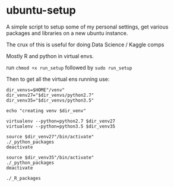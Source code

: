 # ubuntu-setup

A simple script to setup some of my personal settings, get various packages and libraries on a new ubuntu instance.

The crux of this is useful for doing Data Science / Kaggle comps

Mostly R and python in virtual envs.

run `chmod +x run_setup` followed by `sudo run_setup`

Then to get all the virtual ens running use:

```shell
dir_venvs=$HOME"/venv"
dir_venv27="$dir_venvs/python2.7"
dir_venv35="$dir_venvs/python3.5"

echo "creating venv $dir_venv"

virtualenv --python=python2.7 $dir_venv27
virtualenv --python=python3.5 $dir_venv35

source $dir_venv27"/bin/activate"
./_python_packages
deactivate

source $dir_venv35"/bin/activate"
./_python_packages
deactivate

./_R_packages
```
